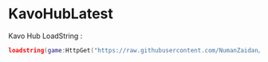 # KavoHubLatest
Kavo Hub
LoadString : 
```lua
loadstring(game:HttpGet("https://raw.githubusercontent.com/NumanZaidan/KavoHubLatest/main/KavoHub", true))()
```

